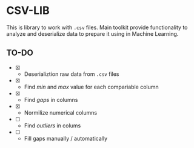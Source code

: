 # CSV-LIB

This is library to work with `.csv` files. Main toolkit provide functionality to analyze and deserialize data to prepare it using in Machine Learning.

## TO-DO

- [x] - Deserializtion raw data from `.csv` files
- [x] - Find _min_ and _max_ value for each compariable column
- [x] - Find _gaps_ in columns
- [x] - Normilize numerical columns
- [ ] - Find _outliers_ in colums
- [ ] - Fill gaps manually / automatically
